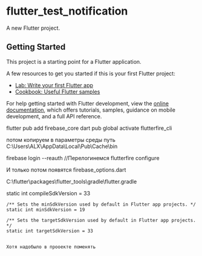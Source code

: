 # flutter_test_notification

A new Flutter project.

## Getting Started

This project is a starting point for a Flutter application.

A few resources to get you started if this is your first Flutter project:

- [Lab: Write your first Flutter app](https://docs.flutter.dev/get-started/codelab)
- [Cookbook: Useful Flutter samples](https://docs.flutter.dev/cookbook)

For help getting started with Flutter development, view the
[online documentation](https://docs.flutter.dev/), which offers tutorials,
samples, guidance on mobile development, and a full API reference.

flutter pub add firebase_core
dart pub global activate flutterfire_cli

потом копируем в параметры среды путь C:\Users\ALX\AppData\Local\Pub\Cache\bin

firebase login --reauth  //Перелогинемся
flutterfire configure

И только потом появятся firebase_options.dart


C:\flutter\packages\flutter_tools\gradle\flutter.gradle

 static int compileSdkVersion = 33

    /** Sets the minSdkVersion used by default in Flutter app projects. */
    static int minSdkVersion = 19

    /** Sets the targetSdkVersion used by default in Flutter app projects. */
    static int targetSdkVersion = 33


    Хотя надобыло в прооекте поменять